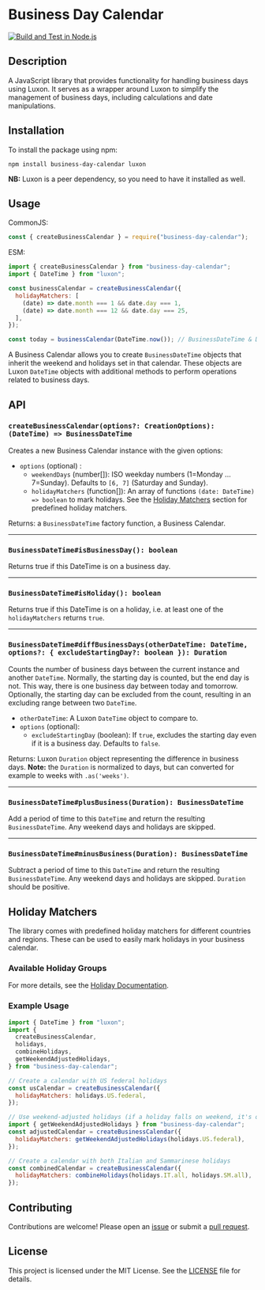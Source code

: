 # Business Day Calendar

[![Build and Test in Node.js](https://github.com/brandnewteam/business-day-calendar/actions/workflows/built-and-test.yml/badge.svg)](https://github.com/brandnewteam/business-day-calendar/actions/workflows/built-and-test.yml)

## Description

A JavaScript library that provides functionality for handling business days using Luxon. It serves as a wrapper around Luxon to simplify the management of business days, including calculations and date manipulations.

## Installation

To install the package using npm:

```
npm install business-day-calendar luxon
```

**NB:** Luxon is a peer dependency, so you need to have it installed as well.

## Usage

CommonJS:

```javascript
const { createBusinessCalendar } = require("business-day-calendar");
```

ESM:

```javascript
import { createBusinessCalendar } from "business-day-calendar";
import { DateTime } from "luxon";

const businessCalendar = createBusinessCalendar({
  holidayMatchers: [
    (date) => date.month === 1 && date.day === 1,
    (date) => date.month === 12 && date.day === 25,
  ],
});

const today = businessCalendar(DateTime.now()); // BusinessDateTime & DateTime
```

A Business Calendar allows you to create `BusinessDateTime` objects that inherit the weekend and holidays set in that calendar. These objects are Luxon `DateTime` objects with additional methods to perform operations related to business days.

## API

### `createBusinessCalendar(options?: CreationOptions): (DateTime) => BusinessDateTime`

Creates a new Business Calendar instance with the given options:

- `options` (optional) :
  - `weekendDays` (number[]): ISO weekday numbers (1=Monday ... 7=Sunday). Defaults to `[6, 7]` (Saturday and Sunday).
  - `holidayMatchers` (function[]): An array of functions `(date: DateTime) => boolean` to mark holidays. See the [Holiday Matchers](#holiday-matchers) section for predefined holiday matchers.

Returns: a `BusinessDateTime` factory function, a Business Calendar.

---

### `BusinessDateTime#isBusinessDay(): boolean`

Returns true if this DateTime is on a business day.

---

### `BusinessDateTime#isHoliday(): boolean`

Returns true if this DateTime is on a holiday, i.e. at least one of the `holidayMatchers` returns `true`.

---

### `BusinessDateTime#diffBusinessDays(otherDateTime: DateTime, options?: { excludeStartingDay?: boolean }): Duration`

Counts the number of business days between the current instance and another `DateTime`. Normally, the starting day is counted, but the end day is not. This way, there is one business day between today and tomorrow. Optionally, the starting day can be excluded from the count, resulting in an excluding range between two `DateTime`.

- `otherDateTime`: A Luxon `DateTime` object to compare to.
- `options` (optional):
  - `excludeStartingDay` (boolean): If `true`, excludes the starting day even if it is a business day. Defaults to `false`.

Returns: Luxon `Duration` object representing the difference in business days. **Note:** the `Duration` is normalized to days, but can converted for example to weeks with `.as('weeks')`.

---

### `BusinessDateTime#plusBusiness(Duration): BusinessDateTime`

Add a period of time to this `DateTime` and return the resulting `BusinessDateTime`. Any weekend days and holidays are skipped.

---

### `BusinessDateTime#minusBusiness(Duration): BusinessDateTime`

Subtract a period of time to this `DateTime` and return the resulting `BusinessDateTime`. Any weekend days and holidays are skipped. `Duration` should be positive.

## Holiday Matchers

The library comes with predefined holiday matchers for different countries and regions. These can be used to easily mark holidays in your business calendar.

### Available Holiday Groups

For more details, see the [Holiday Documentation](src/holidays/README.md).

### Example Usage

```javascript
import { DateTime } from "luxon";
import {
  createBusinessCalendar,
  holidays,
  combineHolidays,
  getWeekendAdjustedHolidays,
} from "business-day-calendar";

// Create a calendar with US federal holidays
const usCalendar = createBusinessCalendar({
  holidayMatchers: holidays.US.federal,
});

// Use weekend-adjusted holidays (if a holiday falls on weekend, it's observed on Friday or Monday)
import { getWeekendAdjustedHolidays } from "business-day-calendar";
const adjustedCalendar = createBusinessCalendar({
  holidayMatchers: getWeekendAdjustedHolidays(holidays.US.federal),
});

// Create a calendar with both Italian and Sammarinese holidays
const combinedCalendar = createBusinessCalendar({
  holidayMatchers: combineHolidays(holidays.IT.all, holidays.SM.all),
});
```

## Contributing

Contributions are welcome! Please open an [issue](https://github.com/brandnewteam/business-day-calendar/issues) or submit a [pull request](https://github.com/brandnewteam/business-day-calendar/pulls).

## License

This project is licensed under the MIT License. See the [LICENSE](LICENSE) file for details.
